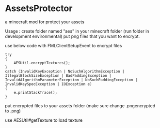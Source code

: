 # AssetsProtector
 a minecraft mod for protect your assets

Usage :
create folder named "aes" in your minecraft folder (run folder in development environmental)
put png files that you want to encrypt.

use below code with FMLClientSetupEvent to encrypt files

```
try
{
    AESUtil.encryptTextures();
}
catch (InvalidKeyException | NoSuchAlgorithmException | IllegalBlockSizeException | BadPaddingException | InvalidAlgorithmParameterException | NoSuchPaddingException | InvalidKeySpecException | IOException e) 
{
    e.printStackTrace();
}
```

put encrypted files to your assets folder (make sure change .pngencrypted to .png)

use AESUtil#getTexture to load texture



